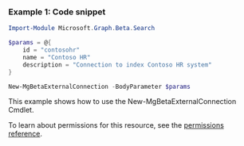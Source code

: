 ### Example 1: Code snippet

```powershellImport-Module Microsoft.Graph.Beta.Search

$params = @{
	id = "contosohr"
	name = "Contoso HR"
	description = "Connection to index Contoso HR system"
}

New-MgBetaExternalConnection -BodyParameter $params
```
This example shows how to use the New-MgBetaExternalConnection Cmdlet.
To learn about permissions for this resource, see the [permissions reference](/graph/permissions-reference).

